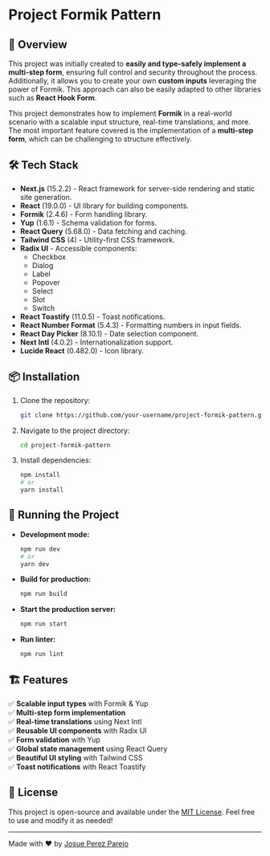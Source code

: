 # Project Formik Pattern

## 🚀 Overview

This project was initially created to **easily and type-safely implement a multi-step form**, ensuring full control and security throughout the process. Additionally, it allows you to create your own **custom inputs** leveraging the power of Formik. This approach can also be easily adapted to other libraries such as **React Hook Form**.

This project demonstrates how to implement **Formik** in a real-world scenario with a scalable input structure, real-time translations, and more. The most important feature covered is the implementation of a **multi-step form**, which can be challenging to structure effectively.

## 🛠️ Tech Stack

- **Next.js** (15.2.2) - React framework for server-side rendering and static site generation.
- **React** (19.0.0) - UI library for building components.
- **Formik** (2.4.6) - Form handling library.
- **Yup** (1.6.1) - Schema validation for forms.
- **React Query** (5.68.0) - Data fetching and caching.
- **Tailwind CSS** (4) - Utility-first CSS framework.
- **Radix UI** - Accessible components:
  - Checkbox
  - Dialog
  - Label
  - Popover
  - Select
  - Slot
  - Switch
- **React Toastify** (11.0.5) - Toast notifications.
- **React Number Format** (5.4.3) - Formatting numbers in input fields.
- **React Day Picker** (8.10.1) - Date selection component.
- **Next Intl** (4.0.2) - Internationalization support.
- **Lucide React** (0.482.0) - Icon library.

## 📦 Installation

1. Clone the repository:
   ```sh
   git clone https://github.com/your-username/project-formik-pattern.git
   ```
2. Navigate to the project directory:
   ```sh
   cd project-formik-pattern
   ```
3. Install dependencies:
   ```sh
   npm install
   # or
   yarn install
   ```

## 🔄 Running the Project

- **Development mode:**

  ```sh
  npm run dev
  # or
  yarn dev
  ```

- **Build for production:**

  ```sh
  npm run build
  ```

- **Start the production server:**

  ```sh
  npm run start
  ```

- **Run linter:**

  ```sh
  npm run lint
  ```

## 🏗️ Features

✅ **Scalable input types** with Formik & Yup\
✅ **Multi-step form implementation**\
✅ **Real-time translations** using Next Intl\
✅ **Reusable UI components** with Radix UI\
✅ **Form validation** with Yup\
✅ **Global state management** using React Query\
✅ **Beautiful UI styling** with Tailwind CSS\
✅ **Toast notifications** with React Toastify

## 📜 License

This project is open-source and available under the [MIT License](LICENSE). Feel free to use and modify it as needed!

---

Made with ❤️ by [Josue Perez Parejo](https://github.com/josueperezparejo)
